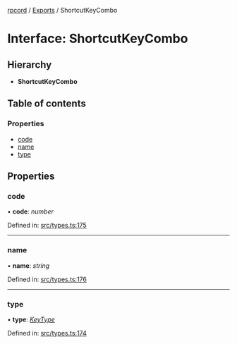 [rpcord](../README.md) / [Exports](../modules.md) / ShortcutKeyCombo

# Interface: ShortcutKeyCombo

## Hierarchy

* **ShortcutKeyCombo**

## Table of contents

### Properties

- [code](shortcutkeycombo.md#code)
- [name](shortcutkeycombo.md#name)
- [type](shortcutkeycombo.md#type)

## Properties

### code

• **code**: *number*

Defined in: [src/types.ts:175](https://github.com/DjDeveloperr/RPCord/blob/308e2e6/src/types.ts#L175)

___

### name

• **name**: *string*

Defined in: [src/types.ts:176](https://github.com/DjDeveloperr/RPCord/blob/308e2e6/src/types.ts#L176)

___

### type

• **type**: [*KeyType*](../enums/keytype.md)

Defined in: [src/types.ts:174](https://github.com/DjDeveloperr/RPCord/blob/308e2e6/src/types.ts#L174)
